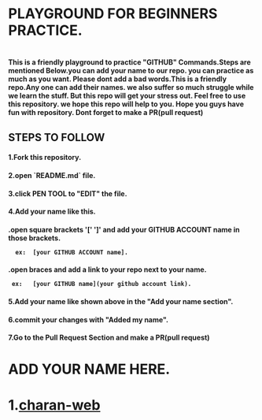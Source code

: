 <h1>PLAYGROUND FOR BEGINNERS PRACTICE.<h1/>

<h4>This is a friendly playground to practice "GITHUB" Commands.Steps are mentioned Below.you can add your name to our repo. you can practice as much as you want. Please dont add 
a bad words.This is a friendly repo.Any one can add their names. we also suffer so much struggle while we learn the stuff. But this repo will get your stress out. Feel free to use 
this repository. we hope this repo will help to you. Hope you guys have fun with repository. Dont forget to make a PR(pull request)


<h2>STEPS TO FOLLOW 

<h4>1.Fork this repository.

<h4>2.open `README.md` file.

<h4>3.click PEN TOOL to "EDIT" the file.

<h4>4.Add your name like this.

   <h4>.open square brackets '['  ']' and add your GITHUB ACCOUNT name in those brackets.
   
      ex:  [your GITHUB ACCOUNT name].
      
   <h4>.open braces and add a link to your repo next to your name.
   
     ex:   [your GITHUB name](your github account link).
     
<h4>5.Add your name like shown above in the "Add your name section".
   
 <h4>6.commit your changes with "Added my name".
 
<h4> 7.Go to the Pull Request Section and make a PR(pull request)
   
   
<h1>ADD YOUR NAME HERE.<h1>
   
 1.[charan-web]("https://github.com/charan-web")  
   
   
   
   
   
   
 
